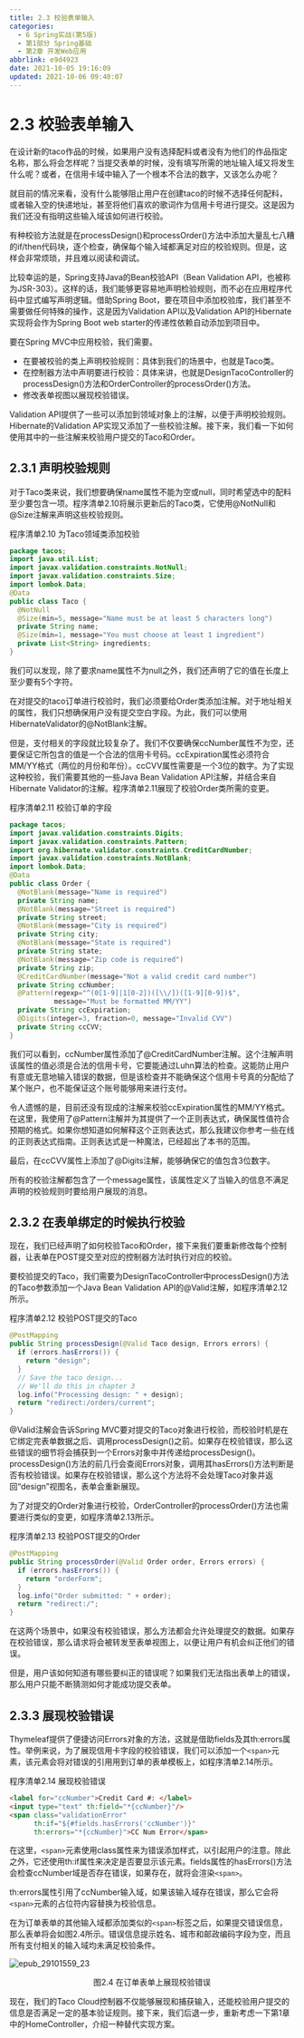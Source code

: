 ```yaml
---
title: 2.3 校验表单输入
categories:
  - 6 Spring实战(第5版)
  - 第1部分 Spring基础
  - 第2章 开发Web应用
abbrlink: e9d4923
date: 2021-10-05 19:16:09
updated: 2021-10-06 09:40:07
---
```

# 2.3 校验表单输入
在设计新的taco作品的时候，如果用户没有选择配料或者没有为他们的作品指定名称，那么将会怎样呢？当提交表单的时候，没有填写所需的地址输入域又将发生什么呢？或者，在信用卡域中输入了一个根本不合法的数字，又该怎么办呢？

就目前的情况来看，没有什么能够阻止用户在创建taco的时候不选择任何配料，或者输入空的快递地址，甚至将他们喜欢的歌词作为信用卡号进行提交。这是因为我们还没有指明这些输入域该如何进行校验。

有种校验方法就是在processDesign()和processOrder()方法中添加大量乱七八糟的if/then代码块，逐个检查，确保每个输入域都满足对应的校验规则。但是，这样会非常烦琐，并且难以阅读和调试。

比较幸运的是，Spring支持Java的Bean校验API（Bean Validation API，也被称为JSR-303）。这样的话，我们能够更容易地声明检验规则，而不必在应用程序代码中显式编写声明逻辑。借助Spring Boot，要在项目中添加校验库，我们甚至不需要做任何特殊的操作，这是因为Validation API以及Validation API的Hibernate实现将会作为Spring Boot web starter的传递性依赖自动添加到项目中。

要在Spring MVC中应用校验，我们需要。
- 在要被校验的类上声明校验规则：具体到我们的场景中，也就是Taco类。
- 在控制器方法中声明要进行校验：具体来讲，也就是DesignTacoController的processDesign()方法和OrderController的processOrder()方法。
- 修改表单视图以展现校验错误。

Validation API提供了一些可以添加到领域对象上的注解，以便于声明校验规则。Hibernate的Validation AP实现又添加了一些校验注解。接下来，我们看一下如何使用其中的一些注解来校验用户提交的Taco和Order。

## 2.3.1 声明校验规则
对于Taco类来说，我们想要确保name属性不能为空或null，同时希望选中的配料至少要包含一项。程序清单2.10将展示更新后的Taco类，它使用@NotNull和@Size注解来声明这些校验规则。

程序清单2.10 为Taco领域类添加校验

```java
package tacos;
import java.util.List;
import javax.validation.constraints.NotNull;
import javax.validation.constraints.Size;
import lombok.Data;
@Data
public class Taco {
  @NotNull
  @Size(min=5, message="Name must be at least 5 characters long")
  private String name;
  @Size(min=1, message="You must choose at least 1 ingredient")
  private List<String> ingredients;
}
```

我们可以发现，除了要求name属性不为null之外，我们还声明了它的值在长度上至少要有5个字符。

在对提交的taco订单进行校验时，我们必须要给Order类添加注解。对于地址相关的属性，我们只想确保用户没有提交空白字段。为此，我们可以使用HibernateValidator的@NotBlank注解。

但是，支付相关的字段就比较复杂了。我们不仅要确保ccNumber属性不为空，还要保证它所包含的值是一个合法的信用卡号码。ccExpiration属性必须符合MM/YY格式（两位的月份和年份）。ccCVV属性需要是一个3位的数字。为了实现这种校验，我们需要其他的一些Java Bean Validation API注解，并结合来自Hibernate Validator的注解。程序清单2.11展现了校验Order类所需的变更。

程序清单2.11 校验订单的字段

```java
package tacos;
import javax.validation.constraints.Digits;
import javax.validation.constraints.Pattern;
import org.hibernate.validator.constraints.CreditCardNumber;
import javax.validation.constraints.NotBlank;
import lombok.Data;
@Data
public class Order {
  @NotBlank(message="Name is required")
  private String name;
  @NotBlank(message="Street is required")
  private String street;
  @NotBlank(message="City is required")
  private String city;
  @NotBlank(message="State is required")
  private String state;
  @NotBlank(message="Zip code is required")
  private String zip;
  @CreditCardNumber(message="Not a valid credit card number")
  private String ccNumber;
  @Pattern(regexp="^(0[1-9]|1[0-2])([\\/])([1-9][0-9])$",
           message="Must be formatted MM/YY")
  private String ccExpiration;
  @Digits(integer=3, fraction=0, message="Invalid CVV")
  private String ccCVV;
}
```

我们可以看到，ccNumber属性添加了@CreditCardNumber注解。这个注解声明该属性的值必须是合法的信用卡号，它要能通过Luhn算法的检查。这能防止用户有意或无意地输入错误的数据，但是该检查并不能确保这个信用卡号真的分配给了某个账户，也不能保证这个账号能够用来进行支付。

令人遗憾的是，目前还没有现成的注解来校验ccExpiration属性的MM/YY格式。在这里，我使用了@Pattern注解并为其提供了一个正则表达式，确保属性值符合预期的格式。如果你想知道如何解释这个正则表达式，那么我建议你参考一些在线的正则表达式指南。正则表达式是一种魔法，已经超出了本书的范围。

最后，在ccCVV属性上添加了@Digits注解，能够确保它的值包含3位数字。

所有的校验注解都包含了一个message属性，该属性定义了当输入的信息不满足声明的校验规则时要给用户展现的消息。

## 2.3.2 在表单绑定的时候执行校验
现在，我们已经声明了如何校验Taco和Order，接下来我们要重新修改每个控制器，让表单在POST提交至对应的控制器方法时执行对应的校验。

要校验提交的Taco，我们需要为DesignTacoController中processDesign()方法的Taco参数添加一个Java Bean Validation API的@Valid注解，如程序清单2.12所示。

程序清单2.12 校验POST提交的Taco

```java
@PostMapping
public String processDesign(@Valid Taco design, Errors errors) {
  if (errors.hasErrors()) {
    return "design";
  }
  // Save the taco design...
  // We'll do this in chapter 3
  log.info("Processing design: " + design);
  return "redirect:/orders/current";
}
```

@Valid注解会告诉Spring MVC要对提交的Taco对象进行校验，而校验时机是在它绑定完表单数据之后、调用processDesign()之前。如果存在校验错误，那么这些错误的细节将会捕获到一个Errors对象中并传递给processDesign()。processDesign()方法的前几行会查阅Errors对象，调用其hasErrors()方法判断是否有校验错误。如果存在校验错误，那么这个方法将不会处理Taco对象并返回“design”视图名，表单会重新展现。

为了对提交的Order对象进行校验，OrderController的processOrder()方法也需要进行类似的变更，如程序清单2.13所示。

程序清单2.13 校验POST提交的Order

```java
@PostMapping
public String processOrder(@Valid Order order, Errors errors) {
  if (errors.hasErrors()) {
    return "orderForm";
  }
  log.info("Order submitted: " + order);
  return "redirect:/";
}
```

在这两个场景中，如果没有校验错误，那么方法都会允许处理提交的数据。如果存在校验错误，那么请求将会被转发至表单视图上，以便让用户有机会纠正他们的错误。

但是，用户该如何知道有哪些要纠正的错误呢？如果我们无法指出表单上的错误，那么用户只能不断猜测如何才能成功提交表单。

## 2.3.3 展现校验错误
Thymeleaf提供了便捷访问Errors对象的方法，这就是借助fields及其th:errors属性。举例来说，为了展现信用卡字段的校验错误，我们可以添加一个`<span>`元素，该元素会将对错误的引用用到订单的表单模板上，如程序清单2.14所示。

程序清单2.14 展现校验错误

```html
<label for="ccNumber">Credit Card #: </label>
<input type="text" th:field="*{ccNumber}"/>
<span class="validationError"
      th:if="${#fields.hasErrors('ccNumber')}"
      th:errors="*{ccNumber}">CC Num Error</span>
```

在这里，`<span>`元素使用class属性来为错误添加样式，以引起用户的注意。除此之外，它还使用th:if属性来决定是否要显示该元素。fields属性的hasErrors()方法会检查ccNumber域是否存在错误，如果存在，就将会渲染`<span>`。

th:errors属性引用了ccNumber输入域，如果该输入域存在错误，那么它会将`<span>`元素的占位符内容替换为校验信息。

在为订单表单的其他输入域都添加类似的`<span>`标签之后，如果提交错误信息，那么表单将会如图2.4所示。错误信息提示姓名、城市和邮政编码字段为空，而且所有支付相关的输入域均未满足校验条件。

![epub_29101559_23](https://gitee.com/XiaoLan223/images/raw/master/Blog/Sum/20211005191607.jpeg)

<center>图2.4 在订单表单上展现校验错误</center>

现在，我们的Taco Cloud控制器不仅能够展现和捕获输入，还能校验用户提交的信息是否满足一定的基本验证规则。接下来，我们后退一步，重新考虑一下第1章中的HomeController，介绍一种替代实现方案。
